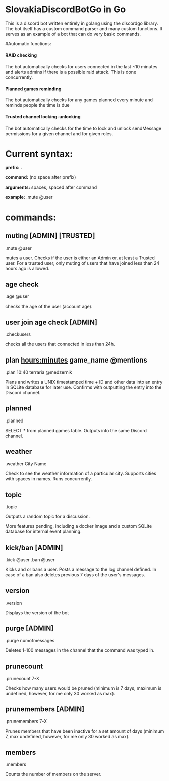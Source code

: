 # SlovakiaDiscordBotGo in Go



This is a discord bot written entirely in golang using the discordgo library. The bot itself has a custom command parser and many custom functions. It serves as an example of a bot that can do very basic commands.

#Automatic functions:
#### RAID checking 
The bot automatically checks for users connected in the last ~10 minutes and alerts admins if there is a possible raid attack. This is done concurrently.
#### Planned games reminding
The bot automatically checks for any games planned every minute and reminds people the time is due
#### Trusted channel locking-unlocking
The bot automatically checks for the time to lock and unlock sendMessage permissions for a given channel and for given roles.

# Current syntax:

**prefix:** .

**command:** (no space after prefix)

**arguments:** spaces, spaced after command

**example:** .mute @user

# commands:
## muting [ADMIN] [TRUSTED]
.mute @user

mutes a user. Checks if the user is either an Admin or, at least a Trusted user. For a trusted user, only muting of users that have joined less than 24 hours ago is allowed.

## age check
.age @user

checks the age of the user (account age).

## user join age check [ADMIN]
.checkusers

checks all the users that connected in less than 24h.

## plan <hours:minutes> game_name @mentions
.plan 10:40 terraria @medzernik

Plans and writes a UNIX timestamped time + ID and other data into an entry in SQLite database for later use. Confirms with outputting the entry into the Discord channel.

## planned
.planned

SELECT * from planned games table. Outputs into the same Discord channel.

## weather
.weather City Name

Check to see the weather information of a particular city. Supports cities with spaces in names. Runs concurrently.

## topic
.topic

Outputs a random topic for a discussion.

More features pending, including a docker image and a custom SQLite database for internal event planning.

## kick/ban [ADMIN]
.kick @user <reason>
.ban @user <reason>

Kicks and or bans a user. Posts a message to the log channel defined. In case of a ban also deletes previous 7 days of the user's messages.

## version
.version

Displays the version of the bot

## purge [ADMIN]
.purge numofmessages

Deletes 1-100 messages in the channel that the command was typed in.

## prunecount
.prunecount 7-X

Checks how many users would be pruned (minimum is 7 days, maximum is undefined, however, for me only 30 worked as max).

## prunemembers [ADMIN]
.prunemembers 7-X

Prunes members that have been inactive for a set amount of days (minimum 7, max undefined, however, for me only 30 worked as max).

## members
.members

Counts the number of members on the server.
